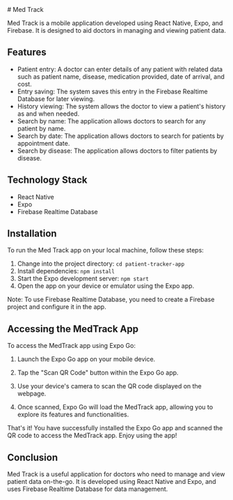 <div>
# Med Track

</div>

Med Track is a mobile application developed using React Native, Expo, and Firebase. It is designed to aid doctors in managing and viewing patient data.

## Features

- Patient entry: A doctor can enter details of any patient with related data such as patient name, disease, medication provided, date of arrival, and cost.
- Entry saving: The system saves this entry in the Firebase Realtime Database for later viewing.
- History viewing: The system allows the doctor to view a patient's history as and when needed.
- Search by name: The application allows doctors to search for any patient by name.
- Search by date: The application allows doctors to search for patients by appointment date.
- Search by disease: The application allows doctors to filter patients by disease.

## Technology Stack

- React Native
- Expo
- Firebase Realtime Database

## Installation

To run the Med Track app on your local machine, follow these steps:

1. Change into the project directory: `cd patient-tracker-app`
2. Install dependencies: `npm install`
3. Start the Expo development server: `npm start`
4. Open the app on your device or emulator using the Expo app.

Note: To use Firebase Realtime Database, you need to create a Firebase project and configure it in the app.



## Accessing the MedTrack App
To access the MedTrack app using Expo Go:

1. Launch the Expo Go app on your mobile device.

2. Tap the "Scan QR Code" button within the Expo Go app.

3. Use your device's camera to scan the QR code displayed on the webpage.

4. Once scanned, Expo Go will load the MedTrack app, allowing you to explore its features and functionalities.

That's it! You have successfully installed the Expo Go app and scanned the QR code to access the MedTrack app. Enjoy using the app!

## Conclusion

Med Track is a useful application for doctors who need to manage and view patient data on-the-go. It is developed using React Native and Expo, and uses Firebase Realtime Database for data management.
